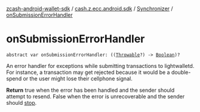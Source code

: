 [zcash-android-wallet-sdk](../../index.md) / [cash.z.ecc.android.sdk](../index.md) / [Synchronizer](index.md) / [onSubmissionErrorHandler](./on-submission-error-handler.md)

# onSubmissionErrorHandler

`abstract var onSubmissionErrorHandler: ((`[`Throwable`](https://kotlinlang.org/api/latest/jvm/stdlib/kotlin/-throwable/index.html)`?) -> `[`Boolean`](https://kotlinlang.org/api/latest/jvm/stdlib/kotlin/-boolean/index.html)`)?`

An error handler for exceptions while submitting transactions to lightwalletd. For instance,
a transaction may get rejected because it would be a double-spend or the user might lose
their cellphone signal.

**Return**
true when the error has been handled and the sender should attempt to resend. False
when the error is unrecoverable and the sender should [stop](stop.md).

